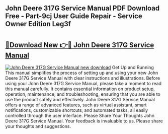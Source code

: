 ## John Deere 317G Service Manual PDF Download Free - Part-9cj User Guide Repair - Service Owner Edition Leg3f

# <h2><a href="http://bc96260.oget.top/?id=John+Deere+317G+Service+Manual">🔗Download New 👉🔴 John Deere 317G Service Manual</a></h2>

[![John Deere 317G Service Manual new download](https://i.imgur.com/5g1atiW.png)](http://bc96260.oget.top/?id=John+Deere+317G+Service+Manual)
Get Up and Running This manual simplifies the process of setting up and using your new John Deere 317G Service Manual with clear instructions and illustrations. Before using your John Deere 317G Service Manual, please take a moment to read this manual carefully. It contains essential information on product setup, operation, maintenance, and troubleshooting, ensuring that you are able to use the product safely and effectively. John Deere 317G Service Manual offers a range of advanced features, such as virtual assistant, smart notifications, customizable shortcuts, and automated tasks, all easily controlled through the user interface. Please Share Your Thoughts John Deere 317G Service Manual. Your feedback is invaluable to us. Please share your thoughts and suggestions.
